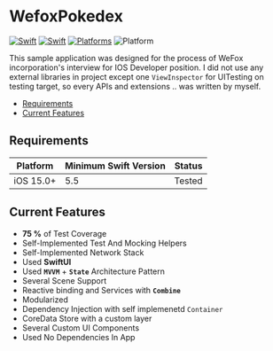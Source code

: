 # WefoxPokedex

[![Swift](https://img.shields.io/badge/Coverage-75_percent-green?style=flat-square)](https://img.shields.io/badge/Swift-5.1_5.2_5.3_5.4-Orange?style=flat-square)
[![Swift](https://img.shields.io/badge/Swift-5.5_or_Higher-orange?style=flat-square)](https://img.shields.io/badge/Swift-5.1_5.2_5.3_5.4-Orange?style=flat-square)
[![Platforms](https://img.shields.io/badge/Platforms-iOS_15.0_or_Higher-yellowgreen?style=flat-square)](https://img.shields.io/badge/Platforms-macOS_iOS_tvOS_watchOS_Linux_Windows-Green?style=flat-square)
![Platform](https://img.shields.io/badge/platform-iOS%20%7C%20macOS-lightgrey)

This sample application was designed for the process of WeFox incorporation's interview for IOS Developer position. 
I did not use any external libraries in project except one `ViewInspector` for UITesting on testing target, 
so every APIs and extensions .. was written by myself.

- [Requirements](#requirements)
- [Current Features](#current_features)

## Requirements

| Platform | Minimum Swift Version | Status |
| --- | --- | --- |
| iOS 15.0+ | 5.5 | Tested |

## Current Features

- **75 %** of Test Coverage
- Self-Implemented Test And Mocking Helpers
- Self-Implemented Network Stack
- Used **SwiftUI**
- Used **`MVVM`** + **`State`** Architecture Pattern
- Several Scene Support
- Reactive binding and Services with **`Combine`**
- Modularized
- Dependency Injection with self implemenetd `Container`
- CoreData Store with a custom layer
- Several Custom UI Components
- Used No Dependencies In App
